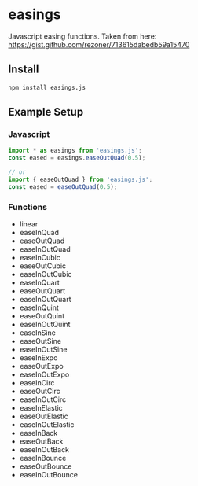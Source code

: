 easings
=======
Javascript easing functions. Taken from here: https://gist.github.com/rezoner/713615dabedb59a15470

Install
-------

```bash
npm install easings.js
```

Example Setup
-------------

### Javascript

```javascript
import * as easings from 'easings.js';
const eased = easings.easeOutQuad(0.5);

// or
import { easeOutQuad } from 'easings.js';
const eased = easeOutQuad(0.5);

```

### Functions

- linear
- easeInQuad
- easeOutQuad
- easeInOutQuad
- easeInCubic
- easeOutCubic
- easeInOutCubic
- easeInQuart
- easeOutQuart
- easeInOutQuart
- easeInQuint
- easeOutQuint
- easeInOutQuint
- easeInSine
- easeOutSine
- easeInOutSine
- easeInExpo
- easeOutExpo
- easeInOutExpo
- easeInCirc
- easeOutCirc
- easeInOutCirc
- easeInElastic
- easeOutElastic
- easeInOutElastic
- easeInBack
- easeOutBack
- easeInOutBack
- easeInBounce
- easeOutBounce
- easeInOutBounce
